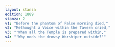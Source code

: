 ```yaml
---
layout: stanza
edition: 1889
stanza: 2
v1: "Before the phantom of False morning died,"
v2: "Methought a Voice within the Tavern cried,"
v3: "'When all the Temple is prepared within,"
v4: "'Why nods the drowsy Worshiper outside?'"
---
```

